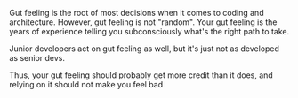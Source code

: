 Gut feeling is the root of most decisions when it comes to coding and architecture. However, gut feeling is not "random". Your gut feeling is the years of experience telling you subconsciously what's the right path to take.

Junior developers act on gut feeling as well, but it's just not as developed as senior devs.

Thus, your gut feeling should probably get more credit than it does, and relying on it should not make you feel bad
